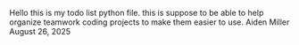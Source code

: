 Hello this is my todo list python file. this is suppose to be able to help organize teamwork coding projects to make them easier to use.
Aiden Miller
August 26, 2025
